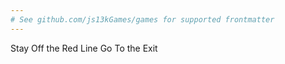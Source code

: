 ```yaml
---
# See github.com/js13kGames/games for supported frontmatter
---
```

Stay Off the Red Line Go To the Exit